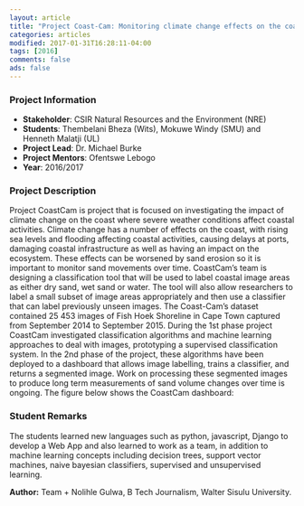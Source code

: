```yaml
---
layout: article
title: "Project Coast-Cam: Monitoring climate change effects on the coast"
categories: articles
modified: 2017-01-31T16:28:11-04:00
tags: [2016]
comments: false
ads: false
---
```



### Project Information

* **Stakeholder**: CSIR Natural Resources and the Environment (NRE)
* **Students**: Thembelani  Bheza (Wits), Mokuwe Windy (SMU) and Henneth Malatji (UL)
* **Project Lead**: Dr. Michael Burke
* **Project Mentors**: Ofentswe Lebogo
* **Year**: 2016/2017

### Project Description

Project CoastCam is project that is focused on investigating the impact of climate change on the coast where severe weather conditions affect coastal activities. Climate change has a number of effects on the coast, with rising sea levels and flooding affecting coastal activities, causing delays at ports, damaging coastal infrastructure as well as having an impact on the ecosystem. These effects can be worsened by sand erosion so it is important to monitor sand movements over time. CoastCam’s team is designing a classification tool that will be used to label coastal image areas as either dry sand, wet sand or water. The tool will also allow researchers to label a small subset of image areas appropriately and then use a classifier that can label previously unseen images. The Coast-Cam’s dataset contained 25 453 images of Fish Hoek Shoreline in Cape Town captured from September 2014 to September 2015. During the 1st phase project CoastCam investigated classification algorithms and machine learning approaches to deal with images, prototyping a supervised classification system. In the 2nd phase of the project, these algorithms have been deployed to a dashboard that allows image labelling, trains a classifier, and returns a segmented image. Work on processing these segmented images to produce long term measurements of sand volume changes over time is ongoing. The figure below shows the CoastCam dashboard:

### Student Remarks

The students learned new languages such as python, javascript, Django to develop a Web App and also learned to work as a team, in addition to machine learning concepts including decision trees, support vector machines, naive bayesian classifiers, supervised and unsupervised learning.


**Author:** Team + Nolihle Gulwa, B Tech Journalism, Walter Sisulu University.
